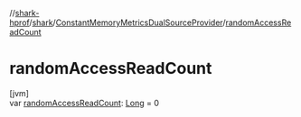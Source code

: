 //[shark-hprof](../../../index.md)/[shark](../index.md)/[ConstantMemoryMetricsDualSourceProvider](index.md)/[randomAccessReadCount](random-access-read-count.md)

# randomAccessReadCount

[jvm]\
var [randomAccessReadCount](random-access-read-count.md): [Long](https://kotlinlang.org/api/latest/jvm/stdlib/kotlin/-long/index.html) = 0
